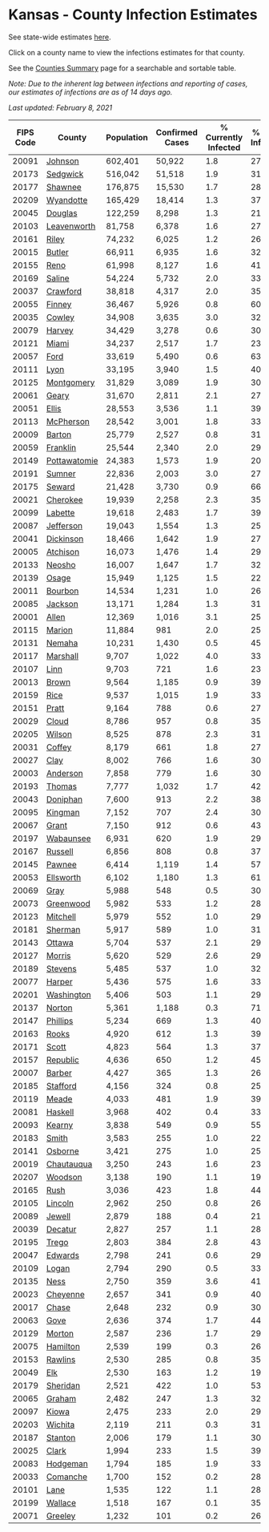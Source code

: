 # Kansas - County Infection Estimates

See state-wide estimates [here](/infections/us-ks).

Click on a county name to view the infections estimates for that county.

See the [Counties Summary](/infections/summary-counties) page for a searchable and sortable table.

*Note: Due to the inherent lag between infections and reporting of cases, our estimates of infections are as of 14 days ago.*

*Last updated: February 8, 2021*

|   FIPS Code |                       County |   Population |   Confirmed Cases |   % Currently Infected |   % Total Infected |
|-------------|------------------------------|--------------|-------------------|------------------------|--------------------|
|       20091 |           [Johnson](johnson) |      602,401 |            50,922 |                    1.8 |               27.0 |
|       20173 |         [Sedgwick](sedgwick) |      516,042 |            51,518 |                    1.9 |               31.7 |
|       20177 |           [Shawnee](shawnee) |      176,875 |            15,530 |                    1.7 |               28.0 |
|       20209 |       [Wyandotte](wyandotte) |      165,429 |            18,414 |                    1.3 |               37.8 |
|       20045 |           [Douglas](douglas) |      122,259 |             8,298 |                    1.3 |               21.6 |
|       20103 |   [Leavenworth](leavenworth) |       81,758 |             6,378 |                    1.6 |               27.5 |
|       20161 |               [Riley](riley) |       74,232 |             6,025 |                    1.2 |               26.2 |
|       20015 |             [Butler](butler) |       66,911 |             6,935 |                    1.6 |               32.4 |
|       20155 |                 [Reno](reno) |       61,998 |             8,127 |                    1.6 |               41.9 |
|       20169 |             [Saline](saline) |       54,224 |             5,732 |                    2.0 |               33.1 |
|       20037 |         [Crawford](crawford) |       38,818 |             4,317 |                    2.0 |               35.1 |
|       20055 |             [Finney](finney) |       36,467 |             5,926 |                    0.8 |               60.5 |
|       20035 |             [Cowley](cowley) |       34,908 |             3,635 |                    3.0 |               32.0 |
|       20079 |             [Harvey](harvey) |       34,429 |             3,278 |                    0.6 |               30.5 |
|       20121 |               [Miami](miami) |       34,237 |             2,517 |                    1.7 |               23.0 |
|       20057 |                 [Ford](ford) |       33,619 |             5,490 |                    0.6 |               63.1 |
|       20111 |                 [Lyon](lyon) |       33,195 |             3,940 |                    1.5 |               40.6 |
|       20125 |     [Montgomery](montgomery) |       31,829 |             3,089 |                    1.9 |               30.0 |
|       20061 |               [Geary](geary) |       31,670 |             2,811 |                    2.1 |               27.2 |
|       20051 |               [Ellis](ellis) |       28,553 |             3,536 |                    1.1 |               39.6 |
|       20113 |       [McPherson](mcpherson) |       28,542 |             3,001 |                    1.8 |               33.3 |
|       20009 |             [Barton](barton) |       25,779 |             2,527 |                    0.8 |               31.6 |
|       20059 |         [Franklin](franklin) |       25,544 |             2,340 |                    2.0 |               29.0 |
|       20149 | [Pottawatomie](pottawatomie) |       24,383 |             1,573 |                    1.9 |               20.1 |
|       20191 |             [Sumner](sumner) |       22,836 |             2,003 |                    3.0 |               27.0 |
|       20175 |             [Seward](seward) |       21,428 |             3,730 |                    0.9 |               66.1 |
|       20021 |         [Cherokee](cherokee) |       19,939 |             2,258 |                    2.3 |               35.6 |
|       20099 |           [Labette](labette) |       19,618 |             2,483 |                    1.7 |               39.8 |
|       20087 |       [Jefferson](jefferson) |       19,043 |             1,554 |                    1.3 |               25.8 |
|       20041 |       [Dickinson](dickinson) |       18,466 |             1,642 |                    1.9 |               27.8 |
|       20005 |         [Atchison](atchison) |       16,073 |             1,476 |                    1.4 |               29.3 |
|       20133 |             [Neosho](neosho) |       16,007 |             1,647 |                    1.7 |               32.1 |
|       20139 |               [Osage](osage) |       15,949 |             1,125 |                    1.5 |               22.0 |
|       20011 |           [Bourbon](bourbon) |       14,534 |             1,231 |                    1.0 |               26.6 |
|       20085 |           [Jackson](jackson) |       13,171 |             1,284 |                    1.3 |               31.6 |
|       20001 |               [Allen](allen) |       12,369 |             1,016 |                    3.1 |               25.0 |
|       20115 |             [Marion](marion) |       11,884 |               981 |                    2.0 |               25.7 |
|       20131 |             [Nemaha](nemaha) |       10,231 |             1,430 |                    0.5 |               45.2 |
|       20117 |         [Marshall](marshall) |        9,707 |             1,022 |                    4.0 |               33.6 |
|       20107 |                 [Linn](linn) |        9,703 |               721 |                    1.6 |               23.6 |
|       20013 |               [Brown](brown) |        9,564 |             1,185 |                    0.9 |               39.7 |
|       20159 |                 [Rice](rice) |        9,537 |             1,015 |                    1.9 |               33.5 |
|       20151 |               [Pratt](pratt) |        9,164 |               788 |                    0.6 |               27.7 |
|       20029 |               [Cloud](cloud) |        8,786 |               957 |                    0.8 |               35.3 |
|       20205 |             [Wilson](wilson) |        8,525 |               878 |                    2.3 |               31.9 |
|       20031 |             [Coffey](coffey) |        8,179 |               661 |                    1.8 |               27.2 |
|       20027 |                 [Clay](clay) |        8,002 |               766 |                    1.6 |               30.5 |
|       20003 |         [Anderson](anderson) |        7,858 |               779 |                    1.6 |               30.7 |
|       20193 |             [Thomas](thomas) |        7,777 |             1,032 |                    1.7 |               42.3 |
|       20043 |         [Doniphan](doniphan) |        7,600 |               913 |                    2.2 |               38.1 |
|       20095 |           [Kingman](kingman) |        7,152 |               707 |                    2.4 |               30.5 |
|       20067 |               [Grant](grant) |        7,150 |               912 |                    0.6 |               43.1 |
|       20197 |       [Wabaunsee](wabaunsee) |        6,931 |               620 |                    1.9 |               29.3 |
|       20167 |           [Russell](russell) |        6,856 |               808 |                    0.8 |               37.7 |
|       20145 |             [Pawnee](pawnee) |        6,414 |             1,119 |                    1.4 |               57.9 |
|       20053 |       [Ellsworth](ellsworth) |        6,102 |             1,180 |                    1.3 |               61.1 |
|       20069 |                 [Gray](gray) |        5,988 |               548 |                    0.5 |               30.6 |
|       20073 |       [Greenwood](greenwood) |        5,982 |               533 |                    1.2 |               28.3 |
|       20123 |         [Mitchell](mitchell) |        5,979 |               552 |                    1.0 |               29.3 |
|       20181 |           [Sherman](sherman) |        5,917 |               589 |                    1.0 |               31.8 |
|       20143 |             [Ottawa](ottawa) |        5,704 |               537 |                    2.1 |               29.7 |
|       20127 |             [Morris](morris) |        5,620 |               529 |                    2.6 |               29.4 |
|       20189 |           [Stevens](stevens) |        5,485 |               537 |                    1.0 |               32.4 |
|       20077 |             [Harper](harper) |        5,436 |               575 |                    1.6 |               33.1 |
|       20201 |     [Washington](washington) |        5,406 |               503 |                    1.1 |               29.8 |
|       20137 |             [Norton](norton) |        5,361 |             1,188 |                    0.3 |               71.2 |
|       20147 |         [Phillips](phillips) |        5,234 |               669 |                    1.3 |               40.9 |
|       20163 |               [Rooks](rooks) |        4,920 |               612 |                    1.3 |               39.8 |
|       20171 |               [Scott](scott) |        4,823 |               564 |                    1.3 |               37.8 |
|       20157 |         [Republic](republic) |        4,636 |               650 |                    1.2 |               45.1 |
|       20007 |             [Barber](barber) |        4,427 |               365 |                    1.3 |               26.1 |
|       20185 |         [Stafford](stafford) |        4,156 |               324 |                    0.8 |               25.1 |
|       20119 |               [Meade](meade) |        4,033 |               481 |                    1.9 |               39.2 |
|       20081 |           [Haskell](haskell) |        3,968 |               402 |                    0.4 |               33.9 |
|       20093 |             [Kearny](kearny) |        3,838 |               549 |                    0.9 |               55.6 |
|       20183 |               [Smith](smith) |        3,583 |               255 |                    1.0 |               22.7 |
|       20141 |           [Osborne](osborne) |        3,421 |               275 |                    1.0 |               25.0 |
|       20019 |     [Chautauqua](chautauqua) |        3,250 |               243 |                    1.6 |               23.4 |
|       20207 |           [Woodson](woodson) |        3,138 |               190 |                    1.1 |               19.4 |
|       20165 |                 [Rush](rush) |        3,036 |               423 |                    1.8 |               44.4 |
|       20105 |           [Lincoln](lincoln) |        2,962 |               250 |                    0.8 |               26.6 |
|       20089 |             [Jewell](jewell) |        2,879 |               188 |                    0.4 |               21.0 |
|       20039 |           [Decatur](decatur) |        2,827 |               257 |                    1.1 |               28.9 |
|       20195 |               [Trego](trego) |        2,803 |               384 |                    2.8 |               43.2 |
|       20047 |           [Edwards](edwards) |        2,798 |               241 |                    0.6 |               29.3 |
|       20109 |               [Logan](logan) |        2,794 |               290 |                    0.5 |               33.2 |
|       20135 |                 [Ness](ness) |        2,750 |               359 |                    3.6 |               41.2 |
|       20023 |         [Cheyenne](cheyenne) |        2,657 |               341 |                    0.9 |               40.5 |
|       20017 |               [Chase](chase) |        2,648 |               232 |                    0.9 |               30.9 |
|       20063 |                 [Gove](gove) |        2,636 |               374 |                    1.7 |               44.9 |
|       20129 |             [Morton](morton) |        2,587 |               236 |                    1.7 |               29.5 |
|       20075 |         [Hamilton](hamilton) |        2,539 |               199 |                    0.3 |               26.3 |
|       20153 |           [Rawlins](rawlins) |        2,530 |               285 |                    0.8 |               35.4 |
|       20049 |                   [Elk](elk) |        2,530 |               163 |                    1.2 |               19.8 |
|       20179 |         [Sheridan](sheridan) |        2,521 |               422 |                    1.0 |               53.2 |
|       20065 |             [Graham](graham) |        2,482 |               247 |                    1.3 |               32.0 |
|       20097 |               [Kiowa](kiowa) |        2,475 |               233 |                    2.0 |               29.6 |
|       20203 |           [Wichita](wichita) |        2,119 |               211 |                    0.3 |               31.8 |
|       20187 |           [Stanton](stanton) |        2,006 |               179 |                    1.1 |               30.4 |
|       20025 |               [Clark](clark) |        1,994 |               233 |                    1.5 |               39.5 |
|       20083 |         [Hodgeman](hodgeman) |        1,794 |               185 |                    1.9 |               33.2 |
|       20033 |         [Comanche](comanche) |        1,700 |               152 |                    0.2 |               28.8 |
|       20101 |                 [Lane](lane) |        1,535 |               122 |                    1.1 |               28.2 |
|       20199 |           [Wallace](wallace) |        1,518 |               167 |                    0.1 |               35.8 |
|       20071 |           [Greeley](greeley) |        1,232 |               101 |                    0.2 |               26.7 |